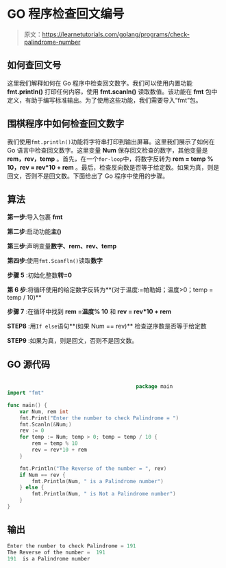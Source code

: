# GO 程序检查回文编号

> 原文：<https://learnetutorials.com/golang/programs/check-palindrome-number>

## 如何查回文号

这里我们解释如何在 Go 程序中检查回文数字。我们可以使用内置功能 **fmt.println()** 打印任何内容，使用 **fmt.scanln()** 读取数值。该功能在 **fmt** 包中定义，有助于编写标准输出。为了使用这些功能，我们需要导入“fmt”包。

## 围棋程序中如何检查回文数字

我们使用`fmt.println()`功能将字符串打印到输出屏幕。这里我们展示了如何在 Go 语言中检查回文数字。这里变量 **Num** 保存回文检查的数字，其他变量是 **rem，rev，temp** 。首先，在一个`for-loop`中，将数字反转为 **rem = temp % 10，rev = rev*10 + rem** 。最后，检查反向数是否等于给定数。如果为真，则是回文，否则不是回文数。下面给出了 Go 程序中使用的步骤。

## 算法

**第一步**:导入包裹 **fmt**

**第二步**:启动功能**主()**

**第三步**:声明变量**数字、rem、rev、temp**

**第四步**:使用`fmt.Scanfln()`读取**数字**

**步骤 5** :初始化整数**转=0**

**第 6 步**:将循环使用的给定数字反转为**(对于温度:=帕勒姆；温度>0；temp = temp / 10)**

**步骤 7** :在循环中找到 **rem =温度% 10** 和 **rev = rev*10 + rem**

**STEP8** :用`If else`语句**(如果 Num == rev)** 检查逆序数是否等于给定数

**STEP9** :如果为真，则是回文，否则不是回文数。

## GO 源代码

```go

                                          package main
import "fmt"

func main() {
    var Num, rem int
    fmt.Print("Enter the number to check Palindrome = ")
    fmt.Scanln(&Num;)
    rev := 0
    for temp := Num; temp > 0; temp = temp / 10 {
        rem = temp % 10
        rev = rev*10 + rem
    }

    fmt.Println("The Reverse of the number = ", rev)
    if Num == rev {
        fmt.Println(Num, " is a Palindrome number")
    } else {
        fmt.Println(Num, " is Not a Palindrome number")
    }
}

```

## 输出

```go
Enter the number to check Palindrome = 191
The Reverse of the number =  191
191  is a Palindrome number
```